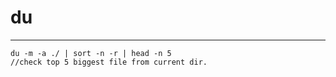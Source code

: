 # du
---

```
du -m -a ./ | sort -n -r | head -n 5
//check top 5 biggest file from current dir.
```


